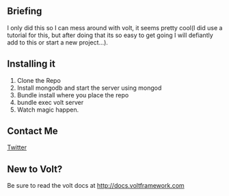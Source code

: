 ## Briefing
I only did this so I can mess around with volt, it seems pretty cool(I did use a tutorial for this, but after doing that its so easy to get going I will defiantly add to this or start a new project...).

## Installing it
1. Clone the Repo
2. Install mongodb and start the server using mongod
3. Bundle install where you place the repo
4. bundle exec volt server
5. Watch magic happen.

## Contact Me
[Twitter](http://twitter.com/cenderin)

## New to Volt?
Be sure to read the volt docs at http://docs.voltframework.com